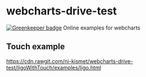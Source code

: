 # webcharts-drive-test

[![Greenkeeper badge](https://badges.greenkeeper.io/ni-kismet/webcharts-drive-test.svg)](https://greenkeeper.io/)
Online examples for webcharts

## Touch example
https://cdn.rawgit.com/ni-kismet/webcharts-drive-test/ligoWithTouch/examples/ligo.html
